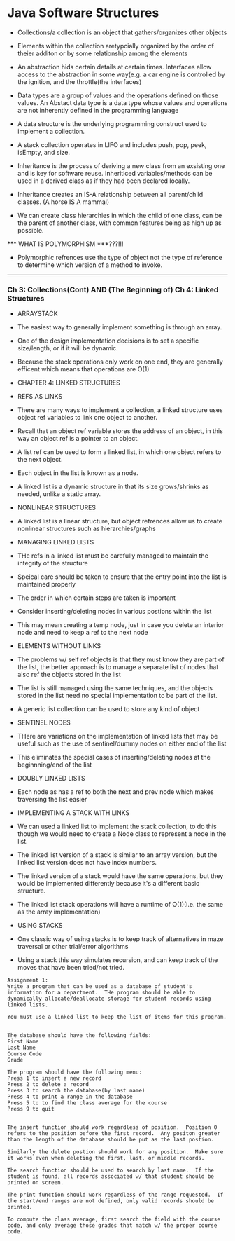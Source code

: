 # Java Software Structures

* Collections/a collection is an object that gathers/organizes other objects

* Elements within the collection aretypcially organized by the order of theier additon or by some relationship among the elements

* An abstraction hids certain details at certain times.  Interfaces allow access to the abstraction in some way(e.g. a car engine is controlled by the ignition, and the throttle(the interfaces)

* Data types are a group of values and the operations defined on those values.  An Abstact data type is a data type whose values and operations are not inherently defined in the programming language

* A data structure is the underlying programming construct used to implement a collection.  

* A stack collection operates in LIFO and includes push, pop, peek, isEmpty, and size.  

* Inheritance is the process of deriving a new class from an exsisting one and is key for software reuse.  Inheriticed variables/methods can be used in a derived class as if they had been declared locally.

* Inheritance creates an IS-A relationship between all parent/child classes.  (A horse IS A mammal)

* We can create class hierarchies in which the child of one class, can be the parent of another class, with common features being as high up as possible. 


*** WHAT IS POLYMORPHISM ***???!!!

* Polymorphic refrences use the type of object not the type of reference to determine which version of a method to invoke.  






***





### Ch 3: Collections(Cont) AND (The Beginning of) Ch 4: Linked Structures


* ARRAYSTACK

* The easiest way to generally implement something is through an array.  
* One of the design implementation decisions is to set a specific size/length, or if it will be dynamic.  

* Because the stack operations only work on one end, they are generally efficent which means that operations are O(1)

* CHAPTER 4: LINKED STRUCTURES

* REFS AS LINKS

* There are many ways to implement a collection, a linked structure uses object ref variables to link one object to another.  

* Recall that an object ref variable stores the address of an object, in this way an object ref is a pointer to an object.

* A list ref can be used to form a linked list, in which one object refers to the next object.  

* Each object in the list is known as a node.  

* A linked list is a dynamic structure in that its size grows/shrinks as needed, unlike a static array.  

* NONLINEAR STRUCTURES

* A linked list is a linear structure, but object refrences allow us to create nonlinear structures such as hierarchies/graphs

* MANAGING LINKED LISTS

* THe refs in a linked list must be carefully managed to maintain the integrity of the structure

* Speical care should be taken to ensure that the entry point into the list is maintained properly

* The order in which certain steps are taken is important

* Consider inserting/deleting nodes in various postions within the list

* This may mean creating a temp node, just in case you delete an interior node and need to keep a ref to the next node

* ELEMENTS WITHOUT LINKS

* The problems w/ self ref objects is that they must know they are part of the list, the better approach is to manage a separate list of nodes that also ref the objects stored in the list

* The list is still managed using the same techniques, and the objects stored in the list need no special implementation to be part of the list.

* A generic list collection can be used to store any kind of object

* SENTINEL NODES

* THere are variations on the implementation of linked lists that may be useful such as the use of sentinel/dummy nodes on either end of the list

* This eliminates the special cases of inserting/deleting nodes at the beginnning/end of the list


* DOUBLY LINKED LISTS

* Each node as has a ref to both the next and prev node which makes traversing the list easier

* IMPLEMENTING A STACK WITH LINKS

* We can used a linked list to implement the stack collection, to do this though we would need to create a Node class to represent a node in the list.  

* The linked list version of a stack is similar to an array version, but the linked list version does not have index numbers.  

* The linked version of a stack would have the same operations, but they would be implemented differently because it's a different basic structure.  

* The linked list stack operations will have a runtime of O(1)(i.e. the same as the array implementation)

* USING STACKS

* One classic way of using stacks is to keep track of alternatives in maze traversal or other trial/error algorithms

* Using a stack this way simulates recursion, and can keep track of the moves that have been tried/not tried.



```
Assignment 1: 
Write a program that can be used as a database of student's information for a department.  THe program should be able to dynamically allocate/deallocate storage for student records using linked lists.  

You must use a linked list to keep the list of items for this program.


The database should have the following fields:
First Name
Last Name
Course Code 
Grade

The program should have the following menu:
Press 1 to insert a new record
Press 2 to delete a record
Press 3 to search the database(by last name)
Press 4 to print a range in the database
Press 5 to to find the class average for the course
Press 9 to quit


The insert function should work regardless of position.  Position 0 refers to the position before the first record.  Any positon greater than the length of the database should be put as the last postion.  

Similarly the delete postion should work for any position.  Make sure it works even when deleting the first, last, or middle records.

The search function should be used to search by last name.  If the student is found, all records associated w/ that student should be printed on screen.  

The print function should work regardless of the range requested.  If the start/end ranges are not defined, only valid records should be printed.  

To compute the class average, first search the field with the course code, and only average those grades that match w/ the proper course code.    
```





